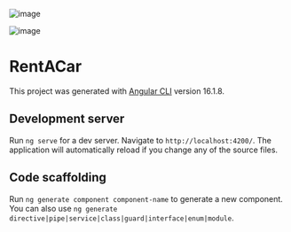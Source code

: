 
![image](https://github.com/yusuffenes/RentACar-Frontend/assets/66623374/3590a7dc-b4a1-45e5-a20f-1c4e5a770f09)

![image](https://github.com/yusuffenes/RentACar-Frontend/assets/66623374/ffcde7d1-c1df-477f-8744-8ef120e06026)


# RentACar

This project was generated with [Angular CLI](https://github.com/angular/angular-cli) version 16.1.8.

## Development server

Run `ng serve` for a dev server. Navigate to `http://localhost:4200/`. The application will automatically reload if you change any of the source files.

## Code scaffolding

Run `ng generate component component-name` to generate a new component. You can also use `ng generate directive|pipe|service|class|guard|interface|enum|module`.

